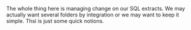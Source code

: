 The whole thing here is managing change on our SQL extracts.  We may actually want several folders by integration or we may want to keep it simple.  Thsi is just some quick notions.